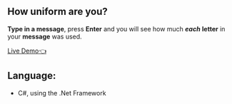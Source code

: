## How uniform are you?
**Type in a message**, press **Enter** and you will see how much ***each*** **letter** in your **message** was used.

<a href="https://replit.com/@Siyabongamahlal/Alphabets-Graph">Live Demo👈</a>
## Language:
* C#, using the .Net Framework

